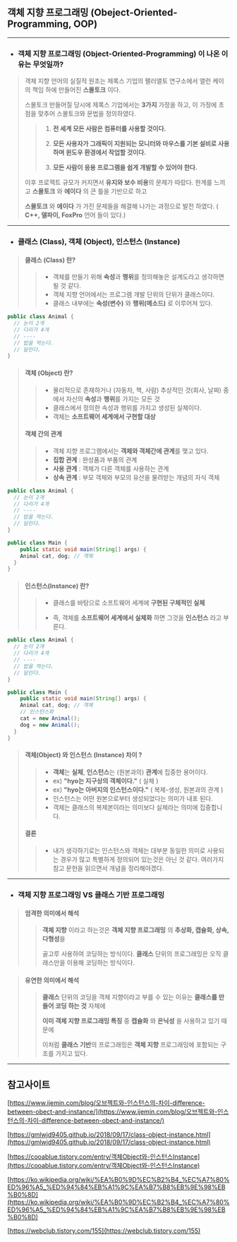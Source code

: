 ## 객체 지향 프로그래밍 (Obeject-Oriented-Programming, OOP)

---



* ### 객체 지향 프로그래밍 (Object-Oriented-Programming) 이 나온 이유는 무엇일까?

> 객체 지향 언어의 실질적 원조는 제록스 기업의 팰러앨토 연구소에서 앨런 케이의 책임 하에 만들어진 **스몰토크** 이다. 
>
> 스몰토크 만들어질 당시에 제록스 기업에서는 **3가지** 가정을 하고, 이 가정에 초점을 맞추어 스몰토크와 문법을 정의하였다.
>
> > 1. **전 세계 모든 사람은 컴퓨터를 사용할 것이다.**
> >
> > 2. **모든 사용자가 그래픽이 지원되는 모니터와 마우스를 기본 설비로 사용하며 윈도우 환경에서 작업할 것이다.**
> >
> > 3. **모든 사람이 응용 프로그램을 쉽게 개발할 수 있어야 한다.**
>
> 이후 프로젝트 규모가 커지면서 **유지와 보수 비용**의 문제가 따랐다. 한계를 느끼고 **스몰토크** 와 **에이다** 의 큰 틀을 기반으로 하고 
>
> **스몰토크** 와 **에이다** 가 가진 문제들을 해결해 나가는 과정으로 발전 하였다. ( **C++, 델파이, FoxPro** 언어 들이 있다.)



---



* ### 클래스 (Class), 객체 (Object), 인스턴스 (Instance)

> #### **클래스 (Class) 란?**
>
> > * 객체를 만들기 위해 **속성**과 **행위**를 정의해놓은 설계도라고 생각하면 될 것 같다.
> > * 객체 지향 언어에서는 프로그램 개발 단위의 단위가 클래스이다.
> > * 클래스 내부에는 **속성(변수)** 와 **행위(메소드)** 로 이루어져 있다. 

```java
public class Animal {
  // 눈이 2개
  // 다리가 4개
  // ----
  // 밥을 먹는다.
  // 달린다.
}
```

> #### **객체 (Object) 란?**
>
> > * 물리적으로 존재하거나 (자동차, 책, 사람) 추상적인 것(회사, 날짜) 중에서 자신의 **속성**과 **행위**를 가지는 모든 것
> > * 클래스에서 정의한 속성과 행위를 가지고 생성된 실체이다.
> > * 객체는 **소프트웨어 세계에서 구현할 대상**
>
> #### **객체 간의 관계**
>
> > * 객체 지향 프로그램에서는 **객체와 객체간에 관계**를 맺고 있다.
> > * **집합 관계** : 완성품과 부품의 관계
> > * **사용 관계** : 객체가 다른 객체를 사용하는 관계
> > * **상속 관계** : 부모 객체와 부모의 유산을 물려받는 개념의 자식 객체

```java
public class Animal {
  // 눈이 2개
  // 다리가 4개
  // ----
  // 밥을 먹는다.
  // 달린다.
}

public class Main {
	public static void main(String[] args) {
    Animal cat, dog; // 객체
  }
}
```

> #### **인스턴스(Instance) 란?**
>
> > * 클래스를 바탕으로 소프트웨어 세계에 **구현된 구체적인 실체**
> >
> > * 즉, 객체를 **소프트웨어 세계에서 실체화** 하면 그것을 **인스턴스** 라고 부른다.

```java
public class Animal {
  // 눈이 2개
  // 다리가 4개
  // ----
  // 밥을 먹는다.
  // 달린다.
}

public class Main {
	public static void main(String[] args) {
    Animal cat, dog; // 객체
    // 인스턴스화
    cat = new Animal();
    dog = new Animal();
  }
}
```

> #### **객체(Object) 와 인스턴스 (Instance) 차이 ?**
>
> > * **객체**는 **실체**, **인스턴스**는 (원본과의) **관계**에 집중한 용어이다.
> > * ex) **"hyo는 지구상의 객체이다."** ( 실체 )
> > * ex) **"hyo는 아버지의 인스턴스이다."** ( 복제-생성, 원본과의 관계 ) 
> > * 인스턴스는 어떤 원본으로부터 생성되었다는 의미가 내포 된다.
> > * 객체는 클래스의 복제본이라는 의미보다 실체라는 의미에 집중합니다.
>
> #### **결론**
>
> > * 내가 생각하기로는 인스턴스와 객체는 대부분 동일한 의미로 사용되는 경우가 많고 특별하게 정의되어 있는것은 아닌 것 같다. 여러가지 참고 문헌을 읽으면서 개념을 정리해야겠다.



---



* ### 객체 지향 프로그래밍 VS 클래스 기반 프로그래밍

> #### **엄격한 의미에서 해석**
>
> > **객체 지향** 이라고 하는것은 **객체 지향 프로그래밍** 의 **추상화, 캡슐화, 상속, 다형성**을 
> >
> > 골고루 사용하여 코딩하는 방식이다. **클래스** 단위의 프로그래밍은 오직 클래스만을 이용해 코딩하는 방식이다.

> #### **유연한 의미에서 해석**
>
> > **클래스** 단위의 코딩을 객체 지향이라고 부를 수 있는 이유는 **클래스를 만들어 코딩 하는 것** 자체에
> >
> > **이미 객체 지향 프로그래밍 특징** 중 **캡슐화** 와 **은닉성** 을 사용하고 있기 때문에 
> >
> > 이처럼 **클래스 기반**의 프로그래밍은 **객체 지향** 프로그래밍에 포함되는 구조를 가지고 있다.



---

## 참고사이트

[https://www.ijemin.com/blog/오브젝트와-인스턴스의-차이-difference-between-obect-and-instance/](https://www.ijemin.com/blog/오브젝트와-인스턴스의-차이-difference-between-obect-and-instance/)

[https://gmlwjd9405.github.io/2018/09/17/class-object-instance.html](https://gmlwjd9405.github.io/2018/09/17/class-object-instance.html)

[https://cooablue.tistory.com/entry/객체Object와-인스턴스Instance](https://cooablue.tistory.com/entry/객체Object와-인스턴스Instance)

[https://ko.wikipedia.org/wiki/%EA%B0%9D%EC%B2%B4_%EC%A7%80%ED%96%A5_%ED%94%84%EB%A1%9C%EA%B7%B8%EB%9E%98%EB%B0%8D](https://ko.wikipedia.org/wiki/%EA%B0%9D%EC%B2%B4_%EC%A7%80%ED%96%A5_%ED%94%84%EB%A1%9C%EA%B7%B8%EB%9E%98%EB%B0%8D)

[https://webclub.tistory.com/155](https://webclub.tistory.com/155)
